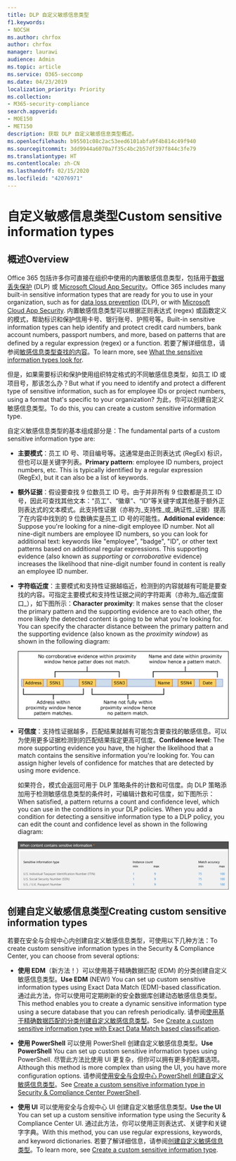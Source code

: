 ```yaml
---
title: DLP 自定义敏感信息类型
f1.keywords:
- NOCSH
ms.author: chrfox
author: chrfox
manager: laurawi
audience: Admin
ms.topic: article
ms.service: O365-seccomp
ms.date: 04/23/2019
localization_priority: Priority
ms.collection:
- M365-security-compliance
search.appverid:
- MOE150
- MET150
description: 获取 DLP 自定义敏感信息类型概述。
ms.openlocfilehash: b95501c08c2ac53eed6101abfa9f4b814c49f940
ms.sourcegitcommit: 3dd9944a6070a7f35c4bc2b57df397f844c3fe79
ms.translationtype: HT
ms.contentlocale: zh-CN
ms.lasthandoff: 02/15/2020
ms.locfileid: "42076971"
---
```

# <a name="custom-sensitive-information-types"></a><span data-ttu-id="90036-103">自定义敏感信息类型</span><span class="sxs-lookup"><span data-stu-id="90036-103">Custom sensitive information types</span></span>

## <a name="overview"></a><span data-ttu-id="90036-104">概述</span><span class="sxs-lookup"><span data-stu-id="90036-104">Overview</span></span>

<span data-ttu-id="90036-105">Office 365 包括许多你可直接在组织中使用的内置敏感信息类型，包括用于[数据丢失保护](data-loss-prevention-policies.md) (DLP) 或 [Microsoft Cloud App Security](https://docs.microsoft.com/cloud-app-security)。</span><span class="sxs-lookup"><span data-stu-id="90036-105">Office 365 includes many built-in sensitive information types that are ready for you to use in your organization, such as for [data loss prevention](data-loss-prevention-policies.md) (DLP), or with [Microsoft Cloud App Security](https://docs.microsoft.com/cloud-app-security).</span></span> <span data-ttu-id="90036-106">内置敏感信息类型可以根据正则表达式 (regex) 或函数定义的模式，帮助标识和保护信用卡号、银行账号、护照号等。</span><span class="sxs-lookup"><span data-stu-id="90036-106">Built-in sensitive information types can help identify and protect credit card numbers, bank account numbers, passport numbers, and more, based on patterns that are defined by a regular expression (regex) or a function.</span></span> <span data-ttu-id="90036-107">若要了解详细信息，请参阅[敏感信息类型查找的内容](what-the-sensitive-information-types-look-for.md)。</span><span class="sxs-lookup"><span data-stu-id="90036-107">To learn more, see [What the sensitive information types look for](what-the-sensitive-information-types-look-for.md).</span></span>

<span data-ttu-id="90036-108">但是，如果需要标识和保护使用组织特定格式的不同敏感信息类型，如员工 ID 或项目号，那该怎么办？</span><span class="sxs-lookup"><span data-stu-id="90036-108">But what if you need to identify and protect a different type of sensitive information, such as for employee IDs or project numbers, using a format that's specific to your organization?</span></span> <span data-ttu-id="90036-109">为此，你可以创建自定义敏感信息类型。</span><span class="sxs-lookup"><span data-stu-id="90036-109">To do this, you can create a custom sensitive information type.</span></span>

<span data-ttu-id="90036-110">自定义敏感信息类型的基本组成部分是：</span><span class="sxs-lookup"><span data-stu-id="90036-110">The fundamental parts of a custom sensitive information type are:</span></span>

- <span data-ttu-id="90036-111">**主要模式**：员工 ID 号、项目编号等。这通常是由正则表达式 (RegEx) 标识，但也可以是关键字列表。</span><span class="sxs-lookup"><span data-stu-id="90036-111">**Primary pattern**: employee ID numbers, project numbers, etc. This is typically identified by a regular expression (RegEx), but it can also be a list of keywords.</span></span>

- <span data-ttu-id="90036-p103">**额外证据**：假设要查找 9 位数员工 ID 号。由于并非所有 9 位数都是员工 ID 号，因此可查找其他文本：“员工”、“徽章”、“ID”等关键字或其他基于额外正则表达式的文本模式。此支持性证据（亦称为_支持性_或_确证性_证据）提高了在内容中找到的 9 位数确实是员工 ID 号的可能性。</span><span class="sxs-lookup"><span data-stu-id="90036-p103">**Additional evidence**: Suppose you're looking for a nine-digit employee ID number. Not all nine-digit numbers are employee ID numbers, so you can look for additional text: keywords like "employee", "badge", "ID", or other text patterns based on additional regular expressions. This supporting evidence (also known as _supporting_ or _corroborative_ evidence) increases the likelihood that nine-digit number found in content is really an employee ID number.</span></span>

- <span data-ttu-id="90036-p104">**字符临近度**：主要模式和支持性证据越临近，检测到的内容就越有可能是要查找的内容。可指定主要模式和支持性证据之间的字符距离（亦称为_临近度窗口_），如下图所示：</span><span class="sxs-lookup"><span data-stu-id="90036-p104">**Character proximity**: It makes sense that the closer the primary pattern and the supporting evidence are to each other, the more likely the detected content is going to be what you're looking for. You can specify the character distance between the primary pattern and the supporting evidence (also known as the _proximity window_) as shown in the following diagram:</span></span>

    ![确证性证据和临近度窗口的关系图](../media/dc68e38e-dfa1-45b8-b204-89c8ba121f96.png)

- <span data-ttu-id="90036-p105">**可信度**：支持性证据越多，匹配结果就越有可能包含要查找的敏感信息。可以为使用更多证据检测到的匹配结果指定更高可信度。</span><span class="sxs-lookup"><span data-stu-id="90036-p105">**Confidence level**: The more supporting evidence you have, the higher the likelihood that a match contains the sensitive information you're looking for. You can assign higher levels of confidence for matches that are detected by using more evidence.</span></span>

  <span data-ttu-id="90036-p106">如果符合，模式会返回可用于 DLP 策略条件的计数和可信度。向 DLP 策略添加用于检测敏感信息类型的条件时，可编辑计数和可信度，如下图所示：</span><span class="sxs-lookup"><span data-stu-id="90036-p106">When satisfied, a pattern returns a count and confidence level, which you can use in the conditions in your DLP policies. When you add a condition for detecting a sensitive information type to a DLP policy, you can edit the count and confidence level as shown in the following diagram:</span></span>

    ![“实例计数”和“匹配准确度”选项](../media/11d0b51e-7c3f-4cc6-96d8-b29bcdae1aeb.png)

## <a name="creating-custom-sensitive-information-types"></a><span data-ttu-id="90036-123">创建自定义敏感信息类型</span><span class="sxs-lookup"><span data-stu-id="90036-123">Creating custom sensitive information types</span></span>

<span data-ttu-id="90036-124">若要在安全与合规中心内创建自定义敏感信息类型，可使用以下几种方法：</span><span class="sxs-lookup"><span data-stu-id="90036-124">To create custom sensitive information types in the Security & Compliance Center, you can choose from several options:</span></span>

- <span data-ttu-id="90036-125">**使用 EDM**（新方法！）可以使用基于精确数据匹配 (EDM) 的分类创建自定义敏感信息类型。</span><span class="sxs-lookup"><span data-stu-id="90036-125">**Use EDM** (NEW!) You can set up custom sensitive information types using Exact Data Match (EDM)-based classification.</span></span> <span data-ttu-id="90036-126">通过此方法，你可以使用可定期刷新的安全数据库创建动态敏感信息类型。</span><span class="sxs-lookup"><span data-stu-id="90036-126">This method enables you to create a dynamic sensitive information type using a secure database that you can refresh periodically.</span></span> <span data-ttu-id="90036-127">请参阅[使用基于精确数据匹配的分类创建自定义敏感信息类型](create-custom-sensitive-information-types-with-exact-data-match-based-classification.md)。</span><span class="sxs-lookup"><span data-stu-id="90036-127">See [Create a custom sensitive information type with Exact Data Match based classification](create-custom-sensitive-information-types-with-exact-data-match-based-classification.md).</span></span>

- <span data-ttu-id="90036-128">**使用 PowerShell** 可以使用 PowerShell 创建自定义敏感信息类型。</span><span class="sxs-lookup"><span data-stu-id="90036-128">**Use PowerShell** You can set up custom sensitive information types using PowerShell.</span></span> <span data-ttu-id="90036-129">尽管此方法比使用 UI 更复杂，但你可以拥有更多的配置选项。</span><span class="sxs-lookup"><span data-stu-id="90036-129">Although this method is more complex than using the UI, you have more configuration options.</span></span> <span data-ttu-id="90036-130">请参阅[使用安全与合规中心 PowerShell 创建自定义敏感信息类型](create-a-custom-sensitive-information-type-in-scc-powershell.md)。</span><span class="sxs-lookup"><span data-stu-id="90036-130">See [Create a custom sensitive information type in Security & Compliance Center PowerShell](create-a-custom-sensitive-information-type-in-scc-powershell.md).</span></span>

- <span data-ttu-id="90036-131">**使用 UI** 可以使用安全与合规中心 UI 创建自定义敏感信息类型。</span><span class="sxs-lookup"><span data-stu-id="90036-131">**Use the UI** You can set up a custom sensitive information type using the Security & Compliance Center UI.</span></span> <span data-ttu-id="90036-132">通过此方法，你可以使用正则表达式、关键字和关键字字典。</span><span class="sxs-lookup"><span data-stu-id="90036-132">With this method, you can use regular expressions, keywords, and keyword dictionaries.</span></span> <span data-ttu-id="90036-133">若要了解详细信息，请参阅[创建自定义敏感信息类型](create-a-custom-sensitive-information-type.md)。</span><span class="sxs-lookup"><span data-stu-id="90036-133">To learn more, see [Create a custom sensitive information type](create-a-custom-sensitive-information-type.md).</span></span>



